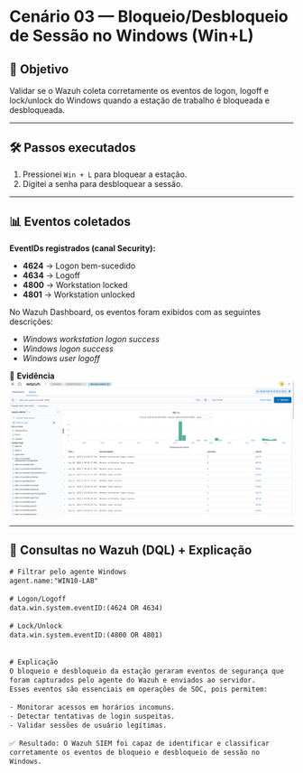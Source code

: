 # Cenário 03 — Bloqueio/Desbloqueio de Sessão no Windows (Win+L)

## 🎯 Objetivo
Validar se o Wazuh coleta corretamente os eventos de logon, logoff e lock/unlock do Windows quando a estação de trabalho é bloqueada e desbloqueada.

---

## 🛠️ Passos executados
1. Pressionei `Win + L` para bloquear a estação.  
2. Digitei a senha para desbloquear a sessão.  

---

## 📊 Eventos coletados

**EventIDs registrados (canal Security):**
- **4624** → Logon bem-sucedido  
- **4634** → Logoff  
- **4800** → Workstation locked  
- **4801** → Workstation unlocked  

No Wazuh Dashboard, os eventos foram exibidos com as seguintes descrições:
- *Windows workstation logon success*  
- *Windows logon success*  
- *Windows user logoff*  

📸 **Evidência**  
![Evento Logon 4624](evento_logon_4624.png)

---

## 🔎 Consultas no Wazuh (DQL) + Explicação

```dql
# Filtrar pelo agente Windows
agent.name:"WIN10-LAB"

# Logon/Logoff
data.win.system.eventID:(4624 OR 4634)

# Lock/Unlock
data.win.system.eventID:(4800 OR 4801)


# Explicação
O bloqueio e desbloqueio da estação geraram eventos de segurança que foram capturados pelo agente do Wazuh e enviados ao servidor.  
Esses eventos são essenciais em operações de SOC, pois permitem:

- Monitorar acessos em horários incomuns.  
- Detectar tentativas de login suspeitas.  
- Validar sessões de usuário legítimas.  

✅ Resultado: O Wazuh SIEM foi capaz de identificar e classificar corretamente os eventos de bloqueio e desbloqueio de sessão no Windows.

